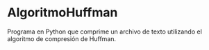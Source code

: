 # AlgoritmoHuffman
Programa en  Python que comprime un archivo de texto utilizando el algoritmo de compresión de Huffman.
